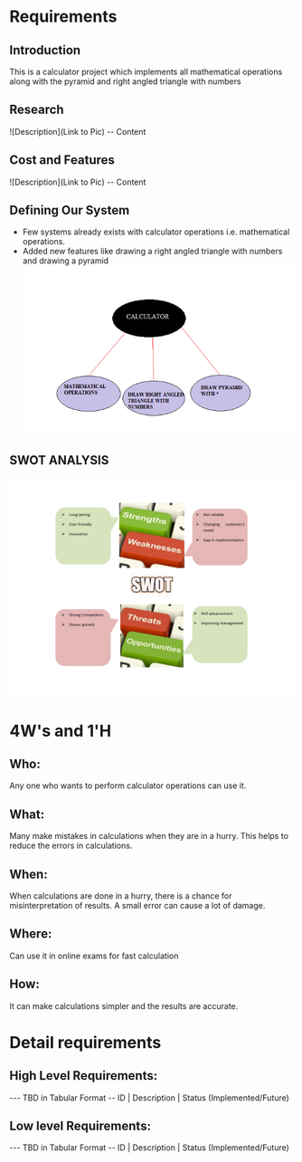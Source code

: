 # Requirements
## Introduction
 This is a calculator project which implements all mathematical operations along with the pyramid and right angled triangle with numbers

## Research
![Description](Link to Pic)
-- Content 
## Cost and Features
![Description](Link to Pic)
-- Content 
## Defining Our System
   * Few systems already exists with calculator operations i.e. mathematical operations.
   * Added new features like drawing a right angled triangle with numbers and drawing a pyramid
   ![DEFINING SYSTEM](https://github.com/sivani1507/Mini-Project/blob/main/1_Requirements/SYSTEM.png)
## SWOT ANALYSIS
![SWOT ANALYSIS](https://github.com/sivani1507/Mini-Project/blob/main/1_Requirements/Swot.jpg)


# 4W&#39;s and 1&#39;H

## Who:

Any one who wants to perform calculator operations can use it.

## What:

Many make mistakes in calculations when they are in a hurry. This helps to reduce the errors in calculations.

## When:

When calculations are done in a hurry, there is a chance for misinterpretation of results. A small error can cause a lot of damage.

## Where:

Can use it in online exams for fast calculation

## How:

It can make calculations simpler and the results are accurate.

# Detail requirements
## High Level Requirements:
--- TBD in Tabular Format 
-- ID | Description | Status (Implemented/Future)


##  Low level Requirements:
--- TBD in Tabular Format 
-- ID | Description | Status (Implemented/Future)
